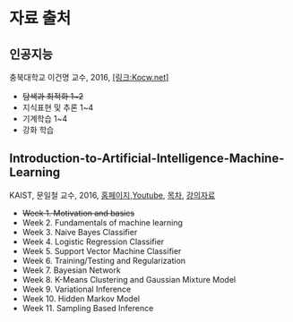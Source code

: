 # 자료 출처 






## 인공지능
충북대학교 이건명 교수, 2016, [[링크:Kocw.net]](http://www.kocw.net/home/cview.do?lid=79a36e94d86a2ddc)
- <del>탐색과 최적화 1~2</del>
- 지식표현 및 추론 1~4
- 기계학습 1~4
- 강화 학습

## Introduction-to-Artificial-Intelligence-Machine-Learning
KAIST, 문일철 교수, 2016, [홈페이지](http://seslab.kaist.ac.kr/xe2/page_GBex27),[Youtube](https://www.youtube.com/watch?v=t6S7ekXz3aY&list=PLt9QR0WkC4WVszuogbmIIHIIQ2RMI78RC), [목차](https://1drv.ms/w/s!AkdMyVHUt0botUsxidvyzNvPVM0G), [강의자료](https://github.com/aailabkaist/Introduction-to-Artificial-Intelligence-Machine-Learning)

* <del>Week 1. Motivation and basics</del>
* Week 2. Fundamentals of machine learning
* Week 3. Naive Bayes Classifier
* Week 4. Logistic Regression Classifier
* Week 5. Support Vector Machine Classifier
* Week 6. Training/Testing and Regularization
* Week 7. Bayesian Network
* Week 8. K-Means Clustering and Gaussian Mixture Model
* Week 9. Variational Inference
* Week 10. Hidden Markov Model
* Week 11. Sampling Based Inference



 
 